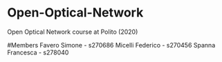 # Open-Optical-Network
Open Optical Network course at Polito (2020)

#Members
Favero Simone - s270686
Micelli Federico - s270456
Spanna Francesca - s278040
